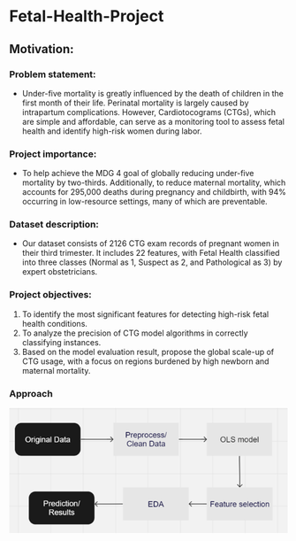 # Fetal-Health-Project

## Motivation:

### Problem statement:

- Under-five mortality is greatly influenced by the death of children in the first month of their life. Perinatal mortality is largely caused by intrapartum complications. However, Cardiotocograms (CTGs), which are simple and affordable, can serve as a monitoring tool to assess fetal health and identify high-risk women during labor.

### Project importance:

- To help achieve the MDG 4 goal of globally reducing under-five mortality by two-thirds. Additionally, to reduce maternal mortality, which accounts for 295,000 deaths during pregnancy and childbirth, with 94% occurring in low-resource settings, many of which are preventable.

### Dataset description:

- Our dataset consists of 2126 CTG exam records of pregnant women in their third trimester. It includes 22 features, with Fetal Health classified into three classes (Normal as 1, Suspect as 2, and Pathological as 3) by expert obstetricians.

### Project objectives:
1. To identify the most significant features for detecting high-risk fetal health conditions.
2. To analyze the precision of CTG model algorithms in correctly classifying instances.
3. Based on the model evaluation result, propose the global scale-up of CTG usage, with a focus on regions burdened by high newborn and maternal mortality.

### Approach

![**Alt text**](classification_approach.png)